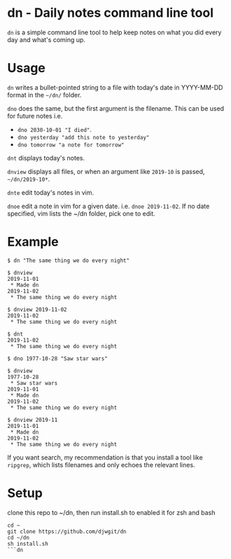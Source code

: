 # dn - Daily notes command line tool

`dn` is a simple command line tool to help keep notes on what you did every day and what's coming up.

# Usage

`dn` writes a bullet-pointed string to a file with today's date in YYYY-MM-DD format in the `~/dn/` folder.

`dno` does the same, but the first argument is the filename.  This can be used for future notes 
i.e. 
- `dno 2030-10-01 "I died"`.
- `dno yesterday "add this note to yesterday"`
- `dno tomorrow "a note for tomorrow"`

`dnt` displays today's notes.

`dnview` displays all files, or when an argument like `2019-10` is passed, `~/dn/2019-10*`.

`dnte` edit today's notes in vim.

`dnoe` edit a note in vim for a given date. i.e. `dnoe 2019-11-02`. If no date specified, vim lists the ~/dn folder, pick one to edit.


# Example

```
$ dn "The same thing we do every night"

$ dnview
2019-11-01
 * Made dn
2019-11-02
 * The same thing we do every night

$ dnview 2019-11-02
2019-11-02
 * The same thing we do every night

$ dnt
2019-11-02
 * The same thing we do every night

$ dno 1977-10-28 "Saw star wars"

$ dnview
1977-10-28
 * Saw star wars
2019-11-01
 * Made dn
2019-11-02
 * The same thing we do every night

$ dnview 2019-11
2019-11-01
 * Made dn
2019-11-02
 * The same thing we do every night
```

If you want search, my recommendation is that you install a tool like `ripgrep`, which lists filenames and only echoes the relevant lines.

# Setup
clone this repo to ~/dn, then run install.sh to enabled it for zsh and bash
```
cd ~
git clone https://github.com/djwgit/dn
cd ~/dn
sh install.sh
```dn
